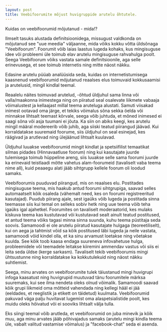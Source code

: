 ```yaml
---
layout: post
title: Veebifoorumite mõjust huvigruppide arutelu õhtutele.
---
```


Kuidas on veebifoorumid mõjutanud - mida!?

Ilmselt tasuks alustada definitsioonidega, missugust valdkonda on mõjutanud see "uue meedia" väljaanne, mida võiks kokku võtta üldsõnaga "Veebifoorum". Foorumit võib laias laastus lugeda kohaks, kus mingisuguse idee või probleemi üle toimub elav arutelu mingisuguse rahvahulga poolt. Seega Veebifoorum võiks vastata samale definitsioonile, aga selle erinevusega, et see toimub internetis ning mitte näost näkku.

Edasine arutelu püüab analüüsida seda, kuidas on internetistumisega kaasnenud veebifoorumid mõjutanud reaalses elus toimuvaid kokkusaamisi ja arutelusid, mingil kindlal teemal.

Reaalelu näites toimuvad arutelud, -õhtud üldjuhul sama linna või valla/maakonna inimestega ning on piiratud seal osalevate liikmete vabaaja võimalustest ja kellaajast millal teema aruteluga alustati. Samuti viisakad inimest ootavad oma järge, et tekiks võimalus sõna sekka öelda või minnakse lihtsalt teemast kõrvale, seega võib juhtuda, et mõned inimesed ei saagi sõna või asja tuumani ei jõuta. Ka siin on abiks keegi, kes arutelu mingil määral modereerib võib juhib, aga siiski teatud piirangud jäävad. Kui korraldatakse suuremaid foorume, siis üldjuhul on seal esinejad, kes räägivad ja arutlevad ning ülejäänud lihtsalt kuulavad.

Üldjuhul luuakse veebifoorumid mingit kindlat ja spetsiifilist temaatikat silmas pidades (Hinnavaatluse foorum) ning kui kasutajate juurde tulemisega toimub hüppeline areng, siis luuakse selle sama foorumi juurde ka erinevaid teistlaadi mõtte vahetus alam-foorumeid (tavaliselt vaba teema nime all), kuid peaaegu alati jääb sihtgrupp kellele foorum oli loodud samaks.

Veebifoorumis puuduvad piirangud, mis on reaalses elu. Postitades mingisuguse teema, mis haakub antud foorumi sihtgrupiga, saavad selles automaatselt kõik osaleda (vähemalt need, kes on foorumi registreeritud kasutajad). Puudub piirang ajale, sest igaüks võib lugeda ja postitada sinna teemasse siis kui temal on selleks sobiv hetk ning uue teema võib teha igaüks igal ajahetkel. Foorumites on tavaliselt moderaatorid, kes mulaks kiskuva teema kas kustutavad või kustutavad sealt ainult teatud postitused, et antud teema võiks tagasi minna sinna suunda, kuhu teema püstitaja seda soovis. Samamoodi ei ole arutelu piiratud kasutajate hulgaga (teoreetiliselt), kui on aega ja tahtmist võid sa kõik postitused läbi lugeda ja neile vastata, samamoodi võid kindel olla, et ka sinu arvamust loetakse ning võetakse kuulda. See kõik toob kaasa endaga suureneva infovahetuse hulga, probleemidele või teemadele leitakse kiiremini ammendav vastus või siis ei leita seda üldse (kerge sarkasm). Tavaliselt tekib veebifoorumis mingi ühtsustunne ning korraldatakse ka kokkutulekuid ning näost näkku suhtlemist.

Seega, minu arvates on veebifoorumite tulek täiustanud mingi huvigrupi infoga kaasatust ning huvigrupid muutuvad tänu foorumitele märksa suuremaks, kui see ilma nendeta oleks olnud võimalik. Samamoodi saavad kõik grupi liikmeid oma mõtteid vahendada ning kellegi hääl ei jää (eeldades, et reeglistik ja etikett on täidetud) kuulmata.
Veebifoorumid pakuvad väga palju huvitavat lugemist oma alaspetsialistide poolt, kes muidu oleks hõivatud või ei sooviks lihtsalt välja tulla.

Eks siingi teemal võib arutleda, et veebifoorumid on juba minevik ja kõik muu, aga minu arvates jääb põhivajadus samaks (arutelu mingi kindla teema üle, vabalt valitud vastamise võimalus) ja "facebook-chat" seda ei asenda.
